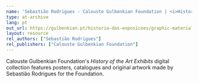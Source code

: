 ```yaml
---
name: 'Sebastião Rodrigues - Calouste Gulbenkian Foundation | <i>History of the Art Exhibits</i>'
type: at-archive
lang: pt
out_url: https://gulbenkian.pt/historia-das-exposicoes/graphic-materials/?filter%5Bs%5D=Sebastião+Rodrigues&filter%5Blocation%5D%5B%5D=filtro5&filter%5Bdecades%5D%5B%5D=
layout: resource
rel_authors: ["Sebastião Rodrigues"]
rel_publishers: ["Calouste Gulbenkian Foundation"]
---
```


Calouste Gulbenkian Foundation's <cite>History of the Art Exhibits</cite> digital collection features posters, catalogues and original artwork made by Sebastião Rodrigues for the Foundation.
